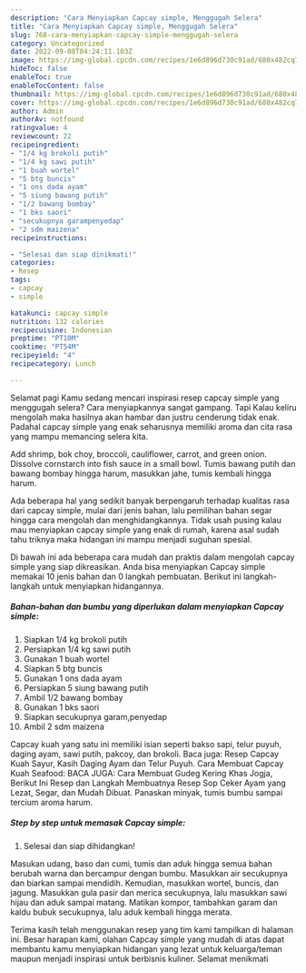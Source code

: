 ```yaml
---
description: "Cara Menyiapkan Capcay simple, Menggugah Selera"
title: "Cara Menyiapkan Capcay simple, Menggugah Selera"
slug: 768-cara-menyiapkan-capcay-simple-menggugah-selera
category: Uncategorized
date: 2022-09-08T04:24:11.103Z
image: https://img-global.cpcdn.com/recipes/1e6d896d730c91ad/680x482cq70/capcay-simple-foto-resep-utama.jpg
hideToc: false
enableToc: true
enableTocContent: false
thumbnail: https://img-global.cpcdn.com/recipes/1e6d896d730c91ad/680x482cq70/capcay-simple-foto-resep-utama.jpg
cover: https://img-global.cpcdn.com/recipes/1e6d896d730c91ad/680x482cq70/capcay-simple-foto-resep-utama.jpg
author: Admin
authorAv: notfound
ratingvalue: 4
reviewcount: 22
recipeingredient:
- "1/4 kg brokoli putih"
- "1/4 kg sawi putih"
- "1 buah wortel"
- "5 btg buncis"
- "1 ons dada ayam"
- "5 siung bawang putih"
- "1/2 bawang bombay"
- "1 bks saori"
- "secukupnya garampenyedap"
- "2 sdm maizena"
recipeinstructions:

- "Selesai dan siap dinikmati!"
categories:
- Resep
tags:
- capcay
- simple

katakunci: capcay simple 
nutrition: 132 calories
recipecuisine: Indonesian
preptime: "PT10M"
cooktime: "PT54M"
recipeyield: "4"
recipecategory: Lunch

---
```



Selamat pagi Kamu sedang mencari inspirasi resep capcay simple yang menggugah selera? Cara menyiapkannya sangat gampang. Tapi Kalau keliru mengolah maka hasilnya akan hambar dan justru cenderung tidak enak. Padahal capcay simple yang enak seharusnya memiliki aroma dan cita rasa yang mampu memancing selera kita.


Add shrimp, bok choy, broccoli, cauliflower, carrot, and green onion. Dissolve cornstarch into fish sauce in a small bowl. Tumis bawang putih dan bawang bombay hingga harum, masukkan jahe, tumis kembali hingga harum.

Ada beberapa hal yang sedikit banyak berpengaruh terhadap kualitas rasa dari capcay simple, mulai dari jenis bahan, lalu pemilihan bahan segar hingga cara mengolah dan menghidangkannya. Tidak usah pusing kalau mau menyiapkan capcay simple yang enak di rumah, karena asal sudah tahu triknya maka hidangan ini mampu menjadi suguhan spesial.


Di bawah ini ada beberapa cara mudah dan praktis dalam mengolah capcay simple yang siap dikreasikan. Anda bisa menyiapkan Capcay simple memakai 10 jenis bahan dan 0 langkah pembuatan. Berikut ini langkah-langkah untuk menyiapkan hidangannya.

<!--inarticleads1-->

##### Bahan-bahan dan bumbu yang diperlukan dalam menyiapkan Capcay simple:

1. Siapkan 1/4 kg brokoli putih
1. Persiapkan 1/4 kg sawi putih
1. Gunakan 1 buah wortel
1. Siapkan 5 btg buncis
1. Gunakan 1 ons dada ayam
1. Persiapkan 5 siung bawang putih
1. Ambil 1/2 bawang bombay
1. Gunakan 1 bks saori
1. Siapkan secukupnya garam,penyedap
1. Ambil 2 sdm maizena


Capcay kuah yang satu ini memiliki isian seperti bakso sapi, telur puyuh, daging ayam, sawi putih, pakcoy, dan brokoli. Baca juga: Resep Capcay Kuah Sayur, Kasih Daging Ayam dan Telur Puyuh. Cara Membuat Capcay Kuah Seafood: BACA JUGA: Cara Membuat Gudeg Kering Khas Jogja, Berikut Ini Resep dan Langkah Membuatnya Resep Sop Ceker Ayam yang Lezat, Segar, dan Mudah Dibuat. Panaskan minyak, tumis bumbu sampai tercium aroma harum. 

<!--inarticleads2-->

##### Step by step untuk memasak Capcay simple:


1. Selesai dan siap dihidangkan!

Masukan udang, baso dan cumi, tumis dan aduk hingga semua bahan berubah warna dan bercampur dengan bumbu. Masukkan air secukupnya dan biarkan sampai mendidih. Kemudian, masukkan wortel, buncis, dan jagung. Masukkan gula pasir dan merica secukupnya, lalu masukkan sawi hijau dan aduk sampai matang. Matikan kompor, tambahkan garam dan kaldu bubuk secukupnya, lalu aduk kembali hingga merata. 

Terima kasih telah menggunakan resep yang tim kami tampilkan di halaman ini. Besar harapan kami, olahan Capcay simple yang mudah di atas dapat membantu kamu menyiapkan hidangan yang lezat untuk keluarga/teman maupun menjadi inspirasi untuk berbisnis kuliner. Selamat menikmati
